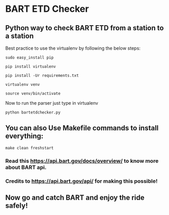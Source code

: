 # BART ETD Checker

## Python way to check BART ETD from a station to a station

Best practice to use the virtualenv by following the below steps:

`sudo easy_install pip`

`pip install virtualenv`

`pip install -Ur requirements.txt`

`virtualenv venv`

`source venv/bin/activate`

Now to run the parser just type in virtualenv

`python bartetdchecker.py`

## You can also Use Makefile commands to install everything:

`make clean freshstart`

### Read this https://api.bart.gov/docs/overview/ to know more about BART api.

### Credits to https://api.bart.gov/api/ for making this possible!

## Now go and catch BART and enjoy the ride safely!